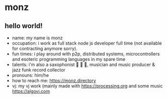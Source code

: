 # monz

## hello world!

* name: my name is monz
* occupation: i work as full stack node js developer full time (not available for contracting anymore sorry).
* fun times: i play around with p2p, distributed systems, microcontrollers and esoteric programming languages in my spare time
* talents: i'm also a saxophonist :saxophone: :saxophone: :saxophone:, musician and music producer & jazz funk record collector
* pronouns: him/he
* how to reach me: https://monz.directory
* vj: my vj work (mainly made with https://processing.org and some music https://algovj.com

